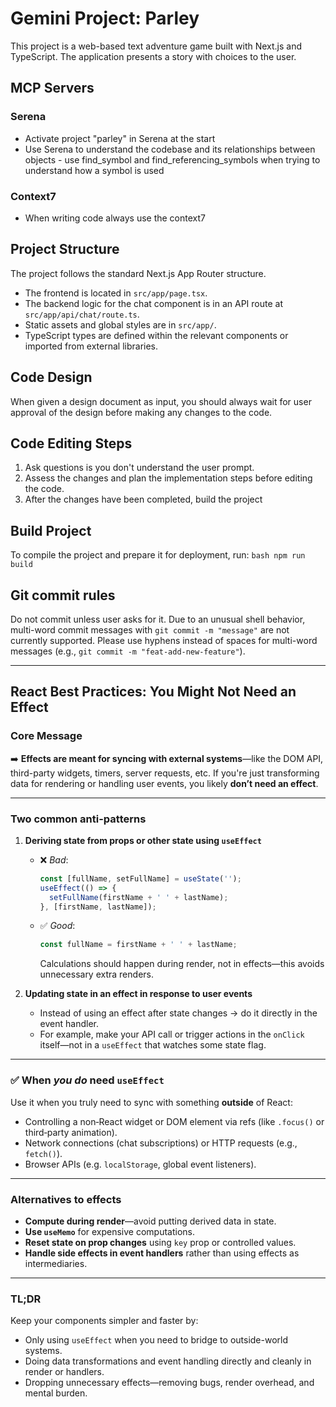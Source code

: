 # Gemini Project: Parley

This project is a web-based text adventure game built with Next.js and TypeScript. The application presents a story with choices to the user.

## MCP Servers

### Serena

- Activate project "parley" in Serena at the start
- Use Serena to understand the codebase and its relationships between objects - use find_symbol and find_referencing_symbols when trying to understand how a symbol is used

### Context7

- When writing code always use the context7

## Project Structure

The project follows the standard Next.js App Router structure.

-   The frontend is located in `src/app/page.tsx`.
-   The backend logic for the chat component is in an API route at `src/app/api/chat/route.ts`.
-   Static assets and global styles are in `src/app/`.
-   TypeScript types are defined within the relevant components or imported from external libraries.

## Code Design

When given a design document as input, you should always wait for user approval of the design before making any changes to the code.

## Code Editing Steps

1. Ask questions is you don't understand the user prompt. 
2. Assess the changes and plan the implementation steps before editing the code.
3. After the changes have been completed, build the project

## Build Project
To compile the project and prepare it for deployment, run:
    ```bash
    npm run build
    ```

## Git commit rules

Do not commit unless user asks for it.
Due to an unusual shell behavior, multi-word commit messages with `git commit -m "message"` are not currently supported. Please use hyphens instead of spaces for multi-word messages (e.g., `git commit -m "feat-add-new-feature"`).

---

## React Best Practices: You Might Not Need an Effect

### Core Message

➡️ **Effects are meant for syncing with external systems**—like the DOM API, third-party widgets, timers, server requests, etc. If you're just transforming data for rendering or handling user events, you likely **don’t need an effect**.

---

### Two common anti-patterns

1.  **Deriving state from props or other state using `useEffect`**

    *   ❌ *Bad*:

        ```js
        const [fullName, setFullName] = useState('');
        useEffect(() => {
          setFullName(firstName + ' ' + lastName);
        }, [firstName, lastName]);
        ```
    *   ✅ *Good*:

        ```js
        const fullName = firstName + ' ' + lastName;
        ```

        Calculations should happen during render, not in effects—this avoids unnecessary extra renders.

2.  **Updating state in an effect in response to user events**

    *   Instead of using an effect after state changes → do it directly in the event handler.
    *   For example, make your API call or trigger actions in the `onClick` itself—not in a `useEffect` that watches some state flag.

---

### ✅ When *you do* need `useEffect`

Use it when you truly need to sync with something **outside** of React:

*   Controlling a non‑React widget or DOM element via refs (like `.focus()` or third‑party animation).
*   Network connections (chat subscriptions) or HTTP requests (e.g., `fetch()`).
*   Browser APIs (e.g. `localStorage`, global event listeners).

---

### Alternatives to effects

*   **Compute during render**—avoid putting derived data in state.
*   **Use `useMemo`** for expensive computations.
*   **Reset state on prop changes** using `key` prop or controlled values.
*   **Handle side effects in event handlers** rather than using effects as intermediaries.

---

### TL;DR

Keep your components simpler and faster by:

*   Only using `useEffect` when you need to bridge to outside-world systems.
*   Doing data transformations and event handling directly and cleanly in render or handlers.
*   Dropping unnecessary effects—removing bugs, render overhead, and mental burden.
